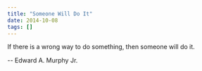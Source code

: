 ```yaml
---
title: "Someone Will Do It"
date: 2014-10-08
tags: []
---
```


If there is a wrong way to do something, then someone will do it.

-- Edward A. Murphy Jr.
